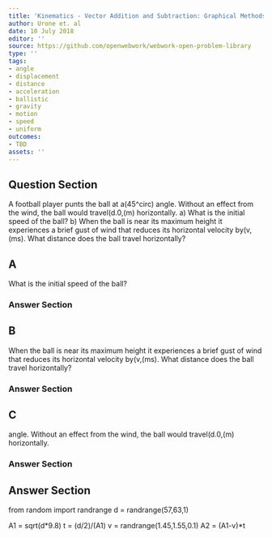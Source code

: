 ```yaml
---
title: 'Kinematics - Vector Addition and Subtraction: Graphical Methods'
author: Urone et. al
date: 10 July 2018
editor: ''
source: https://github.com/openwebwork/webwork-open-problem-library
type: ''
tags:
- angle
- displacement
- distance
- acceleration
- ballistic
- gravity
- motion
- speed
- uniform
outcomes:
- TBD
assets: ''
---
```


## Question Section 

A football player punts the ball at a(45^circ) angle. Without an effect from the wind, the ball would travel(d.0,(m) horizontally.
a) What is the initial speed of the ball?
b) When the ball is near its maximum height it experiences a brief gust of wind that reduces its horizontal velocity by(v,(ms). What distance does the ball travel horizontally?

## A
What is the initial speed of the ball?
### Answer Section
## B
When the ball is near its maximum height it experiences a brief gust of wind that reduces its horizontal velocity by(v,(ms). What distance does the ball travel horizontally?
### Answer Section
## C
angle. Without an effect from the wind, the ball would travel(d.0,(m) horizontally.
### Answer Section


## Answer Section

from random import randrange
d = randrange(57,63,1)

A1 = sqrt(d*9.8)
t = (d/2)/(A1)
v = randrange(1.45,1.55,0.1)
A2 = (A1-v)*t